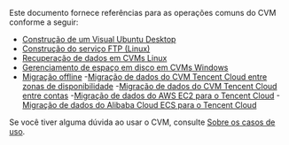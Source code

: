 Este documento fornece referências para as operações comuns do CVM conforme a seguir:
- [Construção de um Visual Ubuntu Desktop](https://intl.cloud.tencent.com/document/product/213/37500)
- [Construção do serviço FTP (Linux)](https://intl.cloud.tencent.com/document/product/213/10912)
- [Recuperação de dados em CVMs Linux](https://intl.cloud.tencent.com/document/product/213/38132)
- [Gerenciamento de espaço em disco em CVMs Windows](https://intl.cloud.tencent.com/document/product/213/38133)
- [Migração offline](https://intl.cloud.tencent.com/document/product/213/19233)
-[Migração de dados do CVM Tencent Cloud entre zonas de disponibilidade](https://intl.cloud.tencent.com/document/product/213/32723)
-[Migração de dados do CVM Tencent Cloud entre contas](https://intl.cloud.tencent.com/document/product/213/32724)
-[Migração de dados do AWS EC2 para o Tencent Cloud](https://intl.cloud.tencent.com/document/product/213/32725)
-[Migração de dados do Alibaba Cloud ECS para o Tencent Cloud](https://intl.cloud.tencent.com/document/product/213/32726)

Se você tiver alguma dúvida ao usar o CVM, consulte [Sobre os casos de uso](https://intl.cloud.tencent.com/document/product/213/40508).
